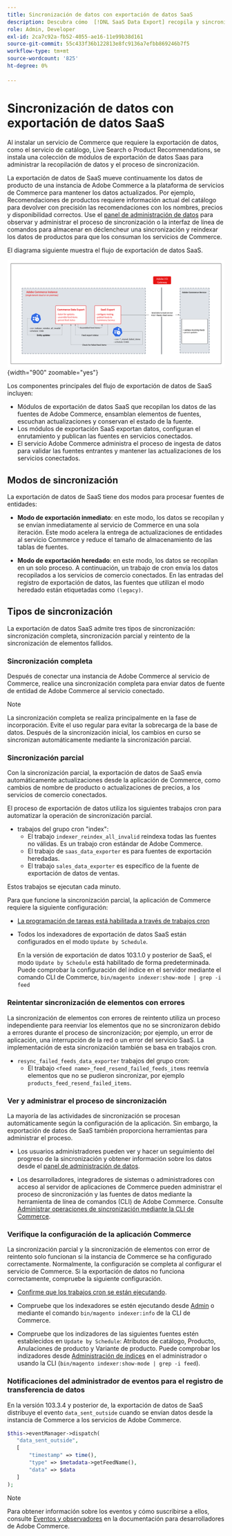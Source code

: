 ```yaml
---
title: Sincronización de datos con exportación de datos SaaS
description: Descubra cómo  [!DNL SaaS Data Export] recopila y sincroniza datos entre instancias de Adobe Commerce y servicios SaaS conectados.
role: Admin, Developer
exl-id: 2ca7c92a-fb52-4055-ae16-11e99b38d161
source-git-commit: 55c433f36b122813e8fc9136a7efbb869246b7f5
workflow-type: tm+mt
source-wordcount: '825'
ht-degree: 0%

---
```


# Sincronización de datos con exportación de datos SaaS

Al instalar un servicio de Commerce que requiere la exportación de datos, como el servicio de catálogo, Live Search o Product Recommendations, se instala una colección de módulos de exportación de datos Saas para administrar la recopilación de datos y el proceso de sincronización.

La exportación de datos de SaaS mueve continuamente los datos de producto de una instancia de Adobe Commerce a la plataforma de servicios de Commerce para mantener los datos actualizados. Por ejemplo, Recomendaciones de productos requiere información actual del catálogo para devolver con precisión las recomendaciones con los nombres, precios y disponibilidad correctos. Use el [panel de administración de datos](https://experienceleague.adobe.com/en/docs/commerce/user-guides/data-services/catalog-sync) para observar y administrar el proceso de sincronización o la interfaz de línea de comandos para almacenar en déclencheur una sincronización y reindexar los datos de productos para que los consuman los servicios de Commerce.

El diagrama siguiente muestra el flujo de exportación de datos SaaS.

![Flujo de sincronización y recopilación de exportación de datos SaaS para Adobe Commerce](assets/data-export-flow.png){width="900" zoomable="yes"}

Los componentes principales del flujo de exportación de datos de SaaS incluyen:

- Módulos de exportación de datos SaaS que recopilan los datos de las fuentes de Adobe Commerce, ensamblan elementos de fuentes, escuchan actualizaciones y conservan el estado de la fuente.
- Los módulos de exportación SaaS exportan datos, configuran el enrutamiento y publican las fuentes en servicios conectados.
- El servicio Adobe Commerce administra el proceso de ingesta de datos para validar las fuentes entrantes y mantener las actualizaciones de los servicios conectados.

## Modos de sincronización

La exportación de datos de SaaS tiene dos modos para procesar fuentes de entidades:

- **Modo de exportación inmediato**: en este modo, los datos se recopilan y se envían inmediatamente al servicio de Commerce en una sola iteración. Este modo acelera la entrega de actualizaciones de entidades al servicio Commerce y reduce el tamaño de almacenamiento de las tablas de fuentes.

- **Modo de exportación heredado**: en este modo, los datos se recopilan en un solo proceso. A continuación, un trabajo de cron envía los datos recopilados a los servicios de comercio conectados. En las entradas del registro de exportación de datos, las fuentes que utilizan el modo heredado están etiquetadas como `(legacy)`.

## Tipos de sincronización

La exportación de datos SaaS admite tres tipos de sincronización: sincronización completa, sincronización parcial y reintento de la sincronización de elementos fallidos.

### Sincronización completa

Después de conectar una instancia de Adobe Commerce al servicio de Commerce, realice una sincronización completa para enviar datos de fuente de entidad de Adobe Commerce al servicio conectado.

>[!NOTE]
>
>La sincronización completa se realiza principalmente en la fase de incorporación. Evite el uso regular para evitar la sobrecarga de la base de datos. Después de la sincronización inicial, los cambios en curso se sincronizan automáticamente mediante la sincronización parcial.

### Sincronización parcial

Con la sincronización parcial, la exportación de datos de SaaS envía automáticamente actualizaciones desde la aplicación de Commerce, como cambios de nombre de producto o actualizaciones de precios, a los servicios de comercio conectados.

El proceso de exportación de datos utiliza los siguientes trabajos cron para automatizar la operación de sincronización parcial.

- trabajos del grupo cron &quot;index&quot;:
   - El trabajo `indexer_reindex_all_invalid` reindexa todas las fuentes no válidas. Es un trabajo cron estándar de Adobe Commerce.
   - El trabajo de `saas_data_exporter` es para fuentes de exportación heredadas.
   - El trabajo `sales_data_exporter` es específico de la fuente de exportación de datos de ventas.

Estos trabajos se ejecutan cada minuto.

Para que funcione la sincronización parcial, la aplicación de Commerce requiere la siguiente configuración:

- [La programación de tareas está habilitada a través de trabajos cron](https://experienceleague.adobe.com/docs/commerce-operations/installation-guide/next-steps/configuration.html)

- Todos los indexadores de exportación de datos SaaS están configurados en el modo `Update by Schedule`.

  En la versión de exportación de datos 103.1.0 y posterior de SaaS, el modo `Update by Schedule` está habilitado de forma predeterminada. Puede comprobar la configuración del índice en el servidor mediante el comando CLI de Commerce, `bin/magento indexer:show-mode | grep -i feed`

### Reintentar sincronización de elementos con errores

La sincronización de elementos con errores de reintento utiliza un proceso independiente para reenviar los elementos que no se sincronizaron debido a errores durante el proceso de sincronización; por ejemplo, un error de aplicación, una interrupción de la red o un error del servicio SaaS. La implementación de esta sincronización también se basa en trabajos cron.

- `resync_failed_feeds_data_exporter` trabajos del grupo cron:
   - El trabajo `<feed name>_feed_resend_failed_feeds_items` reenvía elementos que no se pudieron sincronizar, por ejemplo `products_feed_resend_failed_items`.

### Ver y administrar el proceso de sincronización

La mayoría de las actividades de sincronización se procesan automáticamente según la configuración de la aplicación. Sin embargo, la exportación de datos de SaaS también proporciona herramientas para administrar el proceso.

- Los usuarios administradores pueden ver y hacer un seguimiento del progreso de la sincronización y obtener información sobre los datos desde el [panel de administración de datos](https://experienceleague.adobe.com/en/docs/commerce-admin/systems/data-transfer/data-dashboard).

- Los desarrolladores, integradores de sistemas o administradores con acceso al servidor de aplicaciones de Commerce pueden administrar el proceso de sincronización y las fuentes de datos mediante la herramienta de línea de comandos (CLI) de Adobe Commerce. Consulte [Administrar operaciones de sincronización mediante la CLI de Commerce](data-export-cli-commands.md).

### Verifique la configuración de la aplicación Commerce

La sincronización parcial y la sincronización de elementos con error de reintento solo funcionan si la instancia de Commerce se ha configurado correctamente. Normalmente, la configuración se completa al configurar el servicio de Commerce. Si la exportación de datos no funciona correctamente, compruebe la siguiente configuración.

- [Confirme que los trabajos cron se están ejecutando](https://experienceleague.adobe.com/en/docs/commerce-knowledge-base/kb/troubleshooting/miscellaneous/cron-readiness-check-issues).

- Compruebe que los indexadores se estén ejecutando desde [Admin](https://experienceleague.adobe.com/en/docs/commerce-admin/systems/tools/index-management) o mediante el comando `bin/magento indexer:info` de la CLI de Commerce.

- Compruebe que los indizadores de las siguientes fuentes estén establecidos en `Update by Schedule`: Atributos de catálogo, Producto, Anulaciones de producto y Variante de producto. Puede comprobar los indizadores desde [Administración de índices](https://experienceleague.adobe.com/en/docs/commerce-admin/systems/tools/index-management) en el administrador o usando la CLI (`bin/magento indexer:show-mode | grep -i feed`).

### Notificaciones del administrador de eventos para el registro de transferencia de datos

En la versión 103.3.4 y posterior de, la exportación de datos de SaaS distribuye el evento `data_sent_outside` cuando se envían datos desde la instancia de Commerce a los servicios de Adobe Commerce.

```php
$this->eventManager->dispatch(
   "data_sent_outside",
   [
       "timestamp" => time(),
       "type" => $metadata->getFeedName(),
       "data" => $data
   ]
);
```

>[!NOTE]
>
>Para obtener información sobre los eventos y cómo suscribirse a ellos, consulte [Eventos y observadores](https://developer.adobe.com/commerce/php/development/components/events-and-observers) en la documentación para desarrolladores de Adobe Commerce.

